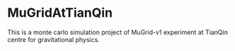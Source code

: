 # MuGridAtTianQin

This is a monte carlo simulation project of MuGrid-v1 experiment at TianQin centre for gravitational physics.

